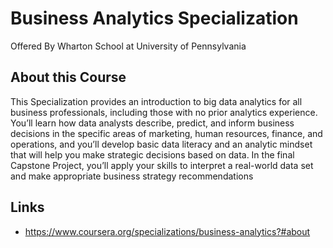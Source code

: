# Business Analytics Specialization
Offered By Wharton School at University of Pennsylvania

## About this Course
This Specialization provides an introduction to big data analytics for all business professionals, including those with no prior analytics experience. You’ll learn how data analysts describe, predict, and inform business decisions in the specific areas of marketing, human resources, finance, and operations, and you’ll develop basic data literacy and an analytic mindset that will help you make strategic decisions based on data. In the final Capstone Project, you’ll apply your skills to interpret a real-world data set and make appropriate business strategy recommendations

## Links
- https://www.coursera.org/specializations/business-analytics?#about

